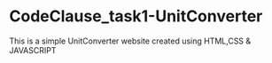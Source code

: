 # CodeClause_task1-UnitConverter

This is a simple UnitConverter website created using HTML,CSS & JAVASCRIPT
